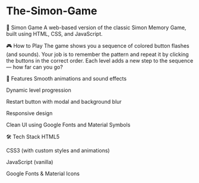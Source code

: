 # The-Simon-Game

🧠 Simon Game
A web-based version of the classic Simon Memory Game, built using HTML, CSS, and JavaScript.

🎮 How to Play
The game shows you a sequence of colored button flashes (and sounds). Your job is to remember the pattern and repeat it by clicking the buttons in the correct order.
Each level adds a new step to the sequence — how far can you go?

🚀 Features
Smooth animations and sound effects

Dynamic level progression

Restart button with modal and background blur

Responsive design

Clean UI using Google Fonts and Material Symbols

🛠️ Tech Stack
HTML5

CSS3 (with custom styles and animations)

JavaScript (vanilla)

Google Fonts & Material Icons
